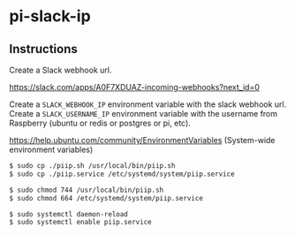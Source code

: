 # pi-slack-ip

## Instructions

Create a Slack webhook url.

https://slack.com/apps/A0F7XDUAZ-incoming-webhooks?next_id=0


Create a `SLACK_WEBHOOK_IP` environment variable with the slack webhook url.
Create a `SLACK_USERNAME_IP` environment variable with the username from Raspberry (ubuntu or redis or postgres or pi, etc).

https://help.ubuntu.com/community/EnvironmentVariables (System-wide environment variables)

```bash
$ sudo cp ./piip.sh /usr/local/bin/piip.sh
$ sudo cp ./piip.service /etc/systemd/system/piip.service
```

```bash
$ sudo chmod 744 /usr/local/bin/piip.sh
$ sudo chmod 664 /etc/systemd/system/piip.service
```

```bash
$ sudo systemctl daemon-reload
$ sudo systemctl enable piip.service

```